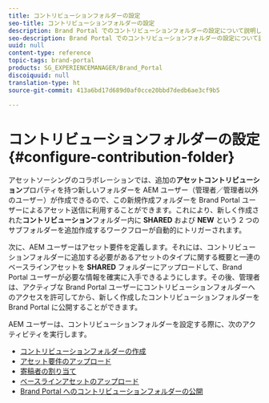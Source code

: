 ```yaml
---
title: コントリビューションフォルダーの設定
seo-title: コントリビューションフォルダーの設定
description: Brand Portal でのコントリビューションフォルダーの設定について説明します。
seo-description: Brand Portal でのコントリビューションフォルダーの設定について説明します。
uuid: null
content-type: reference
topic-tags: brand-portal
products: SG_EXPERIENCEMANAGER/Brand_Portal
discoiquuid: null
translation-type: ht
source-git-commit: 413a6bd17d689d0af0cce20bbd7dedb6ae3cf9b5

---
```



# コントリビューションフォルダーの設定 {#configure-contribution-folder}

アセットソーシングのコラボレーションでは、追加の&#x200B;**アセットコントリビューション**&#x200B;プロパティを持つ新しいフォルダーを AEM ユーザー（管理者／管理者以外のユーザー）が作成できるので、この新規作成フォルダーを Brand Portal ユーザーによるアセット送信に利用することができます。これにより、新しく作成された&#x200B;**コントリビューション**&#x200B;フォルダー内に **SHARED** および **NEW** という 2 つのサブフォルダーを追加作成するワークフローが自動的にトリガーされます。

次に、AEM ユーザーはアセット要件を定義します。それには、コントリビューションフォルダーに追加する必要があるアセットのタイプに関する概要と一連のベースラインアセットを **SHARED** フォルダーにアップロードして、Brand Portal ユーザーが必要な情報を確実に入手できるようにします。その後、管理者は、アクティブな Brand Portal ユーザーにコントリビューションフォルダーへのアクセスを許可してから、新しく作成したコントリビューションフォルダーを Brand Portal に公開することができます。

AEM ユーザーは、コントリビューションフォルダーを設定する際に、次のアクティビティを実行します。

* [コントリビューションフォルダーの作成](brand-portal-create-contribution-folder.md)
* [アセット要件のアップロード](brand-portal-configure-contribution-folder-properties.md)
* [寄稿者の割り当て](brand-portal-configure-contribution-folder-properties.md)
* [ベースラインアセットのアップロード](brand-portal-upload-baseline-assets.md)
* [Brand Portal へのコントリビューションフォルダーの公開](brand-portal-publish-contribution-folder-to-brand-portal.md)